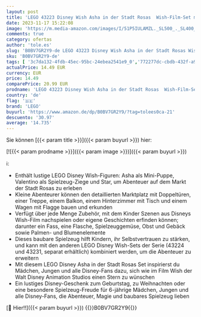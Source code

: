 ```yaml
---
layout: post
title: 'LEGO 43223 Disney Wish Asha in der Stadt Rosas  Wish-Film-Set mit Marktplatz  Asha-Minipuppe  Valentino als Spielzeug-Ziege und Stern-Figuren  Geschenk für Kinder ab 6 Jahren  Mädchen und Jungen'
date: 2023-11-17 15:22:08
image: 'https://m.media-amazon.com/images/I/51P5IULAMZL._SL500_._SL400_.jpg'
comments: true
category: ofertas
author: 'tole.es'
slug: 'B0BV7GR2Y9-de LEGO 43223 Disney Wish Asha in der Stadt Rosas Wish-Film-...'
sku: 'B0BV7GR2Y9-de'
tags: [ '3c7da132-4fdb-45ec-95bc-24ebea2541e9_0','772277dc-cbdb-432f-a915-25a321e9ed8c_0','772277dc-cbdb-432f-a915-25a321e9ed8c_8901','Arborist Merchandising Root','Bauspielzeug & Konstruktionsspielzeug','Bauspielzeugsets','Custom Stores','LEGO','Neuheiten Social: Spielzeug','Self Service','Special Features Stores','Spielzeug','lego','🇩🇪', ]
actualPrice: 14.49 EUR
currency: EUR
price: 14.49
comparePrice: 20.99 EUR
prodname: 'LEGO 43223 Disney Wish Asha in der Stadt Rosas  Wish-Film-Set mit Marktplatz  Asha-Minipuppe  Valentino als Spielzeug-Ziege und Stern-Figuren  Geschenk für Kinder ab 6 Jahren  Mädchen und Jungen'
country: 'de'
flag: '🇩🇪'
brand: 'LEGO'
buyurl: 'https://www.amazon.de/dp/B0BV7GR2Y9/?tag=tolees0ca-21'
descuento: '30.97'
average: '14.735'
---
```


Sie können [{{< param title >}}]({{< param buyurl >}}) hier:

[![{{< param prodname >}}]({{< param image >}})]({{< param buyurl >}})

ℹ️:

- Enthält lustige LEGO Disney Wish-Figuren: Asha als Mini-Puppe, Valentino als Spielzeug-Ziege und Star, um Abenteuer auf dem Markt der Stadt Rosas zu erleben
- Kleine Abenteurer können den detaillierten Marktplatz mit Doppeltüren, einer Treppe, einem Balkon, einem Hinterzimmer mit Tisch und einem Wagen mit Flagge bauen und erkunden
- Verfügt über jede Menge Zubehör, mit dem Kinder Szenen aus Disneys Wish-Film nachspielen oder eigene Geschichten erfinden können; darunter ein Fass, eine Flasche, Spielzeuggemüse, Obst und Gebäck sowie Palmen- und Blumenelemente
- Dieses baubare Spielzeug hilft Kindern, ihr Selbstvertrauen zu stärken, und kann mit den anderen LEGO Disney Wish-Sets der Serie (43224 und 43231, separat erhältlich) kombiniert werden, um die Abenteuer zu erweitern
- Mit diesem LEGO Disney Asha in der Stadt Rosas Set inspirierst du Mädchen, Jungen und alle Disney-Fans dazu, sich wie im Film Wish der Walt Disney Animation Studios einen Stern zu wünschen
- Ein lustiges Disney-Geschenk zum Geburtstag, zu Weihnachten oder eine besondere Spielzeug-Freude für 6-jährige Mädchen, Jungen und alle Disney-Fans, die Abenteuer, Magie und baubares Spielzeug lieben

[🛒 Hier!!]({{< param buyurl >}})
{{<world>}}B0BV7GR2Y9{{</world>}}
